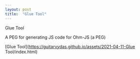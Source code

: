 ```yaml
---
layout: post
title:  "Glue Tool"
---
```

 
Glue Tool

A PEG for generating JS code for Ohm-JS (a PEG)

[Glue Tool](https://guitarvydas.github.io/assets/2021-04-11-Glue Tool/index.html)

<script src="https://utteranc.es/client.js" 
        repo="guitarvydas/guitarvydas.github.io" 
        issue-term="pathname" 
        theme="github-light" 
        crossorigin="anonymous" 
        async> 
</script> 
